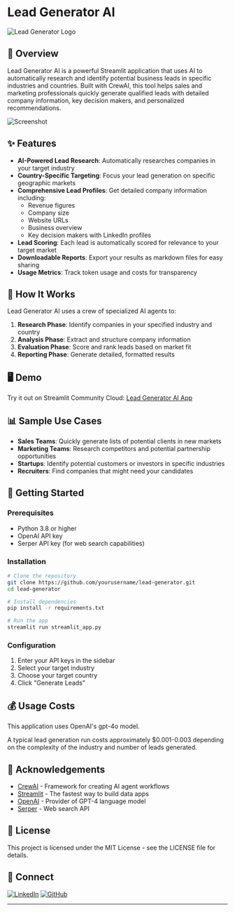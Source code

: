 # Lead Generator AI

![Lead Generator Logo](https://img.shields.io/badge/AI%20Powered-Lead%20Generator-blue?style=for-the-badge)

## 🚀 Overview

Lead Generator AI is a powerful Streamlit application that uses AI to automatically research and identify potential business leads in specific industries and countries. Built with CrewAI, this tool helps sales and marketing professionals quickly generate qualified leads with detailed company information, key decision makers, and personalized recommendations.

![Screenshot](https://img.shields.io/badge/Screenshot-Coming%20Soon-lightgrey)

## ✨ Features

- **AI-Powered Lead Research**: Automatically researches companies in your target industry
- **Country-Specific Targeting**: Focus your lead generation on specific geographic markets
- **Comprehensive Lead Profiles**: Get detailed company information including:
  - Revenue figures
  - Company size
  - Website URLs
  - Business overview
  - Key decision makers with LinkedIn profiles
- **Lead Scoring**: Each lead is automatically scored for relevance to your target market
- **Downloadable Reports**: Export your results as markdown files for easy sharing
- **Usage Metrics**: Track token usage and costs for transparency

## 🔧 How It Works

Lead Generator AI uses a crew of specialized AI agents to:

1. **Research Phase**: Identify companies in your specified industry and country
2. **Analysis Phase**: Extract and structure company information 
3. **Evaluation Phase**: Score and rank leads based on market fit
4. **Reporting Phase**: Generate detailed, formatted results

## 🖥️ Demo

Try it out on Streamlit Community Cloud: [Lead Generator AI App](https://leadgeneratorai.streamlit.app/)

## 📊 Sample Use Cases

- **Sales Teams**: Quickly generate lists of potential clients in new markets
- **Marketing Teams**: Research competitors and potential partnership opportunities
- **Startups**: Identify potential customers or investors in specific industries
- **Recruiters**: Find companies that might need your candidates

## 🏁 Getting Started

### Prerequisites

- Python 3.8 or higher
- OpenAI API key
- Serper API key (for web search capabilities)

### Installation

```bash
# Clone the repository
git clone https://github.com/yourusername/lead-generator.git
cd lead-generator

# Install dependencies
pip install -r requirements.txt

# Run the app
streamlit run streamlit_app.py
```

### Configuration

1. Enter your API keys in the sidebar
2. Select your target industry
3. Choose your target country
4. Click "Generate Leads"

## 💰 Usage Costs

This application uses OpenAI's gpt-4o model.

A typical lead generation run costs approximately $0.001-0.003 depending on the complexity of the industry and number of leads generated.

## 🙏 Acknowledgements

- [CrewAI](https://crewai.io/) - Framework for creating AI agent workflows
- [Streamlit](https://streamlit.io/) - The fastest way to build data apps
- [OpenAI](https://openai.com/) - Provider of GPT-4 language model
- [Serper](https://serper.dev/) - Web search API

## 📝 License

This project is licensed under the MIT License - see the LICENSE file for details.

## 🔗 Connect

[![LinkedIn](https://img.shields.io/badge/linkedin-%230077B5.svg?style=for-the-badge&logo=linkedin&logoColor=white)](https://www.linkedin.com/in/yourusername/)
[![GitHub](https://img.shields.io/badge/github-%23121011.svg?style=for-the-badge&logo=github&logoColor=white)](https://github.com/yourusername)

---

